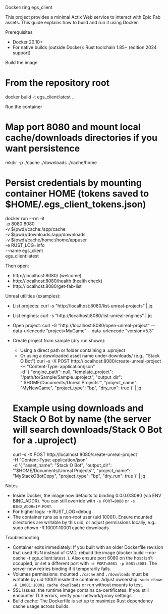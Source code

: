 Dockerizing egs_client

This project provides a minimal Actix Web service to interact with Epic Fab assets. This guide explains how to build and run it using Docker.

Prerequisites
- Docker 20.10+
- For native builds (outside Docker): Rust toolchain 1.85+ (edition 2024 support)

Build the image

# From the repository root
docker build -t egs_client:latest .

Run the container

# Map port 8080 and mount local cache/downloads directories if you want persistence
mkdir -p ./cache ./downloads ./cache/home

# Persist credentials by mounting container HOME (tokens saved to $HOME/.egs_client_tokens.json)
docker run --rm -it \
  -p 8080:8080 \
  -v $(pwd)/cache:/app/cache \
  -v $(pwd)/downloads:/app/downloads \
  -v $(pwd)/cache/home:/home/appuser \
  -e RUST_LOG=info \
  --name egs_client \
  egs_client:latest

Then open:
- http://localhost:8080/ (welcome)
- http://localhost:8080/health (health check)
- http://localhost:8080/get-fab-list

Unreal utilities (examples):
- List projects: curl -s "http://localhost:8080/list-unreal-projects" | jq
- List engines:  curl -s "http://localhost:8080/list-unreal-engines" | jq
- Open project:  curl -G "http://localhost:8080/open-unreal-project" --data-urlencode "project=MyGame" --data-urlencode "version=5.3"
- Create project from sample (dry run shown):
  - Using a direct path or folder containing a .uproject
  - Or using a downloaded asset name under downloads/ (e.g., "Stack O Bot")
  curl -s -X POST http://localhost:8080/create-unreal-project \
       -H "Content-Type: application/json" \
       -d '{
             "engine_path": null,
             "template_project": "/path/to/Sample/Sample.uproject",
             "output_dir": "'$HOME/Documents/Unreal Projects'",
             "project_name": "MyNewGame",
             "project_type": "bp",
             "dry_run": true
           }' | jq

   # Example using downloads and Stack O Bot by name (the server will search downloads/Stack O Bot for a .uproject)
   curl -s -X POST http://localhost:8080/create-unreal-project \
        -H "Content-Type: application/json" \
        -d '{
              "asset_name": "Stack O Bot",
              "output_dir": "'$HOME/Documents/Unreal Projects'",
              "project_name": "MyStackOBotCopy",
              "project_type": "bp",
              "dry_run": true
            }' | jq

Notes
- Inside Docker, the image now defaults to binding 0.0.0.0:8080 (via ENV BIND_ADDR). You can still override with `-e PORT=8080` or `-e BIND_ADDR=IP:PORT`.
- For higher logs: -e RUST_LOG=debug
- The container runs as a non-root user (uid 10001). Ensure mounted directories are writable by this uid, or adjust permissions locally, e.g.:
  sudo chown -R 10001:10001 cache downloads

Troubleshooting
- Container exits immediately: If you built with an older Dockerfile revision that used RUN instead of CMD, rebuild the image (docker build --no-cache -t egs_client:latest .). Also ensure port 8080 on the host isn’t occupied, or set a different port with `-e PORT=8081 -p 8081:8081`. The server now retries binding if it temporarily fails.
- Volumes permissions: mounted `./cache` and `./downloads` must be writable by uid 10001 inside the container. Adjust ownership: `sudo chown -R 10001:10001 cache downloads` or run without mounts to test.
- SSL issues: the runtime image contains ca-certificates. If you still encounter TLS errors, verify your network/proxy settings.
- Build cache: The Dockerfile is set up to maximize Rust dependency cache usage across builds.
